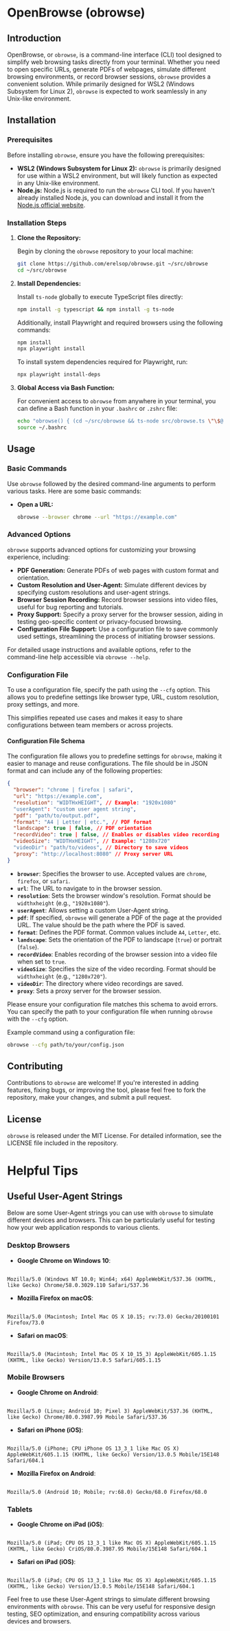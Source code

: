 # OpenBrowse (obrowse)

## Introduction

OpenBrowse, or `obrowse`, is a command-line interface (CLI) tool designed to simplify web browsing tasks directly from your terminal. Whether you need to open specific URLs, generate PDFs of webpages, simulate different browsing environments, or record browser sessions, `obrowse` provides a convenient solution. While primarily designed for WSL2 (Windows Subsystem for Linux 2), `obrowse` is expected to work seamlessly in any Unix-like environment.

## Installation

### Prerequisites

Before installing `obrowse`, ensure you have the following prerequisites:

- **WSL2 (Windows Subsystem for Linux 2):** `obrowse` is primarily designed for use within a WSL2 environment, but will likely function as expected in any Unix-like environment.
- **Node.js:** Node.js is required to run the `obrowse` CLI tool. If you haven't already installed Node.js, you can download and install it from the [Node.js official website](https://nodejs.org/).

### Installation Steps

1. **Clone the Repository:**

   Begin by cloning the `obrowse` repository to your local machine:

   ```bash
   git clone https://github.com/erelsop/obrowse.git ~/src/obrowse
   cd ~/src/obrowse
   ```

2. **Install Dependencies:**

   Install `ts-node` globally to execute TypeScript files directly:

   ```bash
   npm install -g typescript && npm install -g ts-node
   ```

   Additionally, install Playwright and required browsers using the following commands:

   ```bash
   npm install
   npx playwright install
   ```

   To install system dependencies required for Playwright, run:

   ```bash
   npx playwright install-deps
   ```

3. **Global Access via Bash Function:**

   For convenient access to `obrowse` from anywhere in your terminal, you can define a Bash function in your `.bashrc` or `.zshrc` file:

   ```bash
   echo "obrowse() { (cd ~/src/obrowse && ts-node src/obrowse.ts \"\$@\") }" >> ~/.bashrc
   source ~/.bashrc
   ```

## Usage

### Basic Commands

Use `obrowse` followed by the desired command-line arguments to perform various tasks. Here are some basic commands:

- **Open a URL:**

  ```bash
  obrowse --browser chrome --url "https://example.com"
  ```

### Advanced Options

`obrowse` supports advanced options for customizing your browsing experience, including:

- **PDF Generation:** Generate PDFs of web pages with custom format and orientation.
- **Custom Resolution and User-Agent:** Simulate different devices by specifying custom resolutions and user-agent strings.
- **Browser Session Recording:** Record browser sessions into video files, useful for bug reporting and tutorials.
- **Proxy Support:** Specify a proxy server for the browser session, aiding in testing geo-specific content or privacy-focused browsing.
- **Configuration File Support:** Use a configuration file to save commonly used settings, streamlining the process of initiating browser sessions.

For detailed usage instructions and available options, refer to the command-line help accessible via `obrowse --help`.

### Configuration File

To use a configuration file, specify the path using the `--cfg` option. This allows you to predefine settings like browser type, URL, custom resolution, proxy settings, and more.

This simplifies repeated use cases and makes it easy to share configurations between team members or across projects.

#### Configuration File Schema

The configuration file allows you to predefine settings for `obrowse`, making it easier to manage and reuse configurations. The file should be in JSON format and can include any of the following properties:

```json
{
  "browser": "chrome | firefox | safari",
  "url": "https://example.com",
  "resolution": "WIDTHxHEIGHT", // Example: "1920x1080"
  "userAgent": "custom user agent string",
  "pdf": "path/to/output.pdf",
  "format": "A4 | Letter | etc.", // PDF format
  "landscape": true | false, // PDF orientation
  "recordVideo": true | false, // Enables or disables video recording
  "videoSize": "WIDTHxHEIGHT", // Example: "1280x720"
  "videoDir": "path/to/videos", // Directory to save videos
  "proxy": "http://localhost:8080" // Proxy server URL
}
```

- **`browser`**: Specifies the browser to use. Accepted values are `chrome`, `firefox`, or `safari`.
- **`url`**: The URL to navigate to in the browser session.
- **`resolution`**: Sets the browser window's resolution. Format should be `widthxheight` (e.g., `"1920x1080"`).
- **`userAgent`**: Allows setting a custom User-Agent string.
- **`pdf`**: If specified, `obrowse` will generate a PDF of the page at the provided URL. The value should be the path where the PDF is saved.
- **`format`**: Defines the PDF format. Common values include `A4`, `Letter`, etc.
- **`landscape`**: Sets the orientation of the PDF to landscape (`true`) or portrait (`false`).
- **`recordVideo`**: Enables recording of the browser session into a video file when set to `true`.
- **`videoSize`**: Specifies the size of the video recording. Format should be `widthxheight` (e.g., `"1280x720"`).
- **`videoDir`**: The directory where video recordings are saved.
- **`proxy`**: Sets a proxy server for the browser session.

Please ensure your configuration file matches this schema to avoid errors. You can specify the path to your configuration file when running `obrowse` with the `--cfg` option.

Example command using a configuration file:

```bash
obrowse --cfg path/to/your/config.json
```


## Contributing

Contributions to `obrowse` are welcome! If you're interested in adding features, fixing bugs, or improving the tool, please feel free to fork the repository, make your changes, and submit a pull request.

## License

`obrowse` is released under the MIT License. For detailed information, see the LICENSE file included in the repository.

# Helpful Tips

## Useful User-Agent Strings

Below are some User-Agent strings you can use with `obrowse` to simulate different devices and browsers. This can be particularly useful for testing how your web application responds to various clients.

### Desktop Browsers

- **Google Chrome on Windows 10**:

```

Mozilla/5.0 (Windows NT 10.0; Win64; x64) AppleWebKit/537.36 (KHTML, like Gecko) Chrome/58.0.3029.110 Safari/537.36

```

- **Mozilla Firefox on macOS**:

```

Mozilla/5.0 (Macintosh; Intel Mac OS X 10.15; rv:73.0) Gecko/20100101 Firefox/73.0

```

- **Safari on macOS**:
```

Mozilla/5.0 (Macintosh; Intel Mac OS X 10_15_3) AppleWebKit/605.1.15 (KHTML, like Gecko) Version/13.0.5 Safari/605.1.15

```

### Mobile Browsers

- **Google Chrome on Android**:

```

Mozilla/5.0 (Linux; Android 10; Pixel 3) AppleWebKit/537.36 (KHTML, like Gecko) Chrome/80.0.3987.99 Mobile Safari/537.36

```

- **Safari on iPhone (iOS)**:

```

Mozilla/5.0 (iPhone; CPU iPhone OS 13_3_1 like Mac OS X) AppleWebKit/605.1.15 (KHTML, like Gecko) Version/13.0.5 Mobile/15E148 Safari/604.1

```

- **Mozilla Firefox on Android**:
```

Mozilla/5.0 (Android 10; Mobile; rv:68.0) Gecko/68.0 Firefox/68.0

```

### Tablets

- **Google Chrome on iPad (iOS)**:

```

Mozilla/5.0 (iPad; CPU OS 13_3_1 like Mac OS X) AppleWebKit/605.1.15 (KHTML, like Gecko) CriOS/80.0.3987.95 Mobile/15E148 Safari/604.1

```

- **Safari on iPad (iOS)**:
```

Mozilla/5.0 (iPad; CPU OS 13_3_1 like Mac OS X) AppleWebKit/605.1.15 (KHTML, like Gecko) Version/13.0.5 Mobile/15E148 Safari/604.1

```

Feel free to use these User-Agent strings to simulate different browsing environments with `obrowse`. This can be very useful for responsive design testing, SEO optimization, and ensuring compatibility across various devices and browsers.
```
